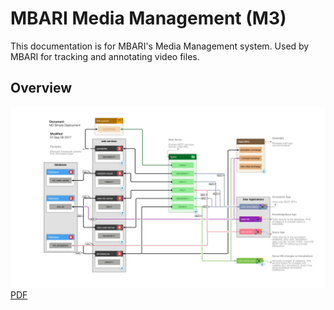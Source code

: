 # MBARI Media Management (M3)

This documentation is for MBARI's Media Management system. Used by MBARI for tracking and annotating video files.

## Overview

![Overview Diagram](assets/images/M3SimpleDeployment.jpg)
[PDF](files/M3SimpleDeployment.pdf)
